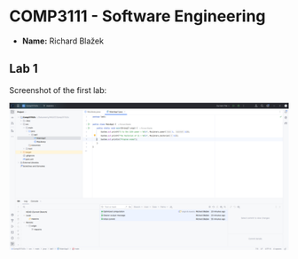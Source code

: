 # COMP3111 - Software Engineering 
- **Name:** Richard Blažek

## Lab 1 
Screenshot of the first lab:

![Screenshot](src/main/java/lab1/screenshot.png)
